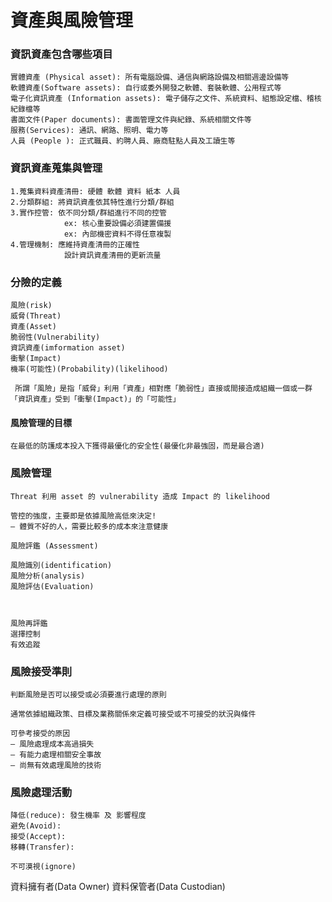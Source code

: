 # 資產與風險管理
### 資訊資產包含哪些項目
```
實體資產 (Physical asset): 所有電腦設備、通信與網路設備及相關週邊設備等
軟體資產(Software assets): 自行或委外開發之軟體、套裝軟體、公用程式等 
電子化資訊資產 (Information assets): 電子儲存之文件、系統資料、組態設定檔、稽核紀錄檔等
書面文件(Paper documents): 書面管理文件與紀錄、系統相關文件等
服務(Services): 通訊、網路、照明、電力等
人員 (People ): 正式職員、約聘人員、廠商駐點人員及工讀生等
```

### 資訊資產蒐集與管理
```
1.蒐集資料資產清冊: 硬體 軟體 資料 紙本 人員
2.分類群組: 將資訊資產依其特性進行分類/群組
3.實作控管: 依不同分類/群組進行不同的控管
            ex: 核心重要設備必須建置備援
            ex: 內部機密資料不得任意複製
4.管理機制: 應維持資產清冊的正確性
            設計資訊資產清冊的更新流量
```

### 分險的定義
```
風險(risk)
威脅(Threat)
資產(Asset)
脆弱性(Vulnerability)
資訊資產(imformation asset)
衝擊(Impact)
機率(可能性)(Probability)(likelihood)
```
```
 所謂「風險」是指「威脅」利用「資產」相對應「脆弱性」直接或間接造成組織一個或一群「資訊資產」受到「衝擊(Impact)」的「可能性」
```
#### 風險管理的目標
```
在最低的防護成本投入下獲得最優化的安全性(最優化非最強固，而是最合適)
```

### 風險管理
```
Threat 利用 asset 的 vulnerability 造成 Impact 的 likelihood

管控的強度，主要即是依據風險高低來決定!
– 體質不好的人，需要比較多的成本來注意健康
```
```
風險評鑑 (Assessment)

風險識別(identification) 
風險分析(analysis)
風險評估(Evaluation) 



風險再評鑑
選擇控制
有效追蹤
```

### 風險接受準則
```
判斷風險是否可以接受或必須要進行處理的原則

通常依據組織政策、目標及業務關係來定義可接受或不可接受的狀況與條件
 
可參考接受的原因
– 風險處理成本高過損失
– 有能力處理相關安全事故
– 尚無有效處理風險的技術
```

### 風險處理活動
```
降低(reduce): 發生機率 及 影響程度
避免(Avoid): 
接受(Accept): 
移轉(Transfer): 

不可漠視(ignore)
```

資料擁有者(Data Owner)
資料保管者(Data Custodian)

